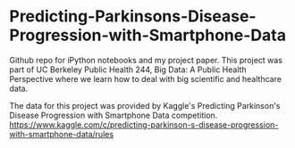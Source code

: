 # Predicting-Parkinsons-Disease-Progression-with-Smartphone-Data

Github repo for iPython notebooks and my project paper. This project was part of UC Berkeley Public Health 244, Big Data: A Public Health Perspective where we learn how to deal with big scientific and healthcare data.

The data for this project was provided by Kaggle's Predicting Parkinson's Disease Progression with Smartphone Data competition.
https://www.kaggle.com/c/predicting-parkinson-s-disease-progression-with-smartphone-data/rules
